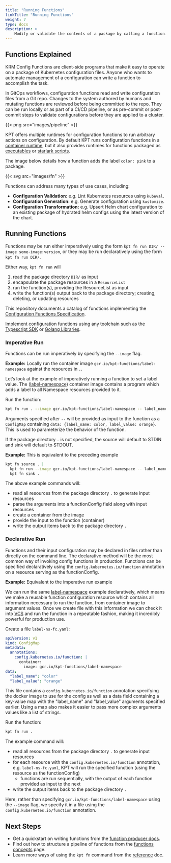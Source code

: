```yaml
---
title: "Running Functions"
linkTitle: "Running Functions"
weight: 7
type: docs
description: >
    Modify or validate the contents of a package by calling a function.
---
```


## Functions Explained

KRM Config Functions are client-side programs that make it easy to operate on a
package of Kubernetes configuration files. Anyone who wants to automate management
of a configuration can write a function to accomplish the task.

In GitOps workflows, configuration functions read and write configuration files from
a Git repo. Changes to the system authored by humans and mutating functions
are reviewed before being committed to the repo. They can be run locally or as
part of a CI/CD pipeline, or as pre-commit or post-commit steps to validate
configurations before they are applied to a cluster.

{{< png src="images/pipeline" >}}

KPT offers multiple runtimes for configuration functions to run arbitrary
actions on configuration. By default KPT runs configuration functions in a
[container runtime], but it also provides runtimes for functions packaged as
[executables] or [starlark scripts].

The image below details how a function adds the label `color: pink` to a
package.

{{< svg src="images/fn" >}}

Functions can address many types of use cases, including:

- **Configuration Validation:** e.g. Lint Kubernetes resources using `kubeval`.
- **Configuration Generation:** e.g. Generate configuration using `kustomize`.
- **Configuration Transformation:** e.g. Upsert Helm chart configuration to an
  existing package of hydrated helm configs using the latest version of the
  chart.

## Running Functions

Functions may be run either imperatively using the form
`kpt fn run DIR/ --image some-image:version`, or they may be run declaratively
using the form `kpt fn run DIR/`.

Either way, `kpt fn run` will

1. read the package directory `DIR/` as input
2. encapsulate the package resources in a `ResourceList`
3. run the function(s), providing the ResourceList as input
4. write the function(s) output back to the package directory; creating,
   deleting, or updating resources

This repository documents a catalog of functions implementing the
[Configuration Functions Specification][spec].

Implement configuration functions using any toolchain such as the
[Typescript SDK][ts sdk] or [Golang Libraries][go libs].

### Imperative Run

Functions can be run imperatively by specifying the `--image` flag.

**Example:** Locally run the container image
`gcr.io/kpt-functions/label-namespace` against the resources in `.`.

Let’s look at the example of imperatively running a function to set a label
value. The ([label-namespace]) container image contains a program which adds a
label to all Namespace resources provided to it.

Run the function:

```sh
kpt fn run . --image gcr.io/kpt-functions/label-namespace -- label_name=color label_value=orange
```

Arguments specified after `--` will be provided as input to the function as a
`ConfigMap` containing `data: {label_name: color, label_value: orange}`.  This
is used to parameterize the behavior of the function.

If the package directory `.` is not specified, the source will default to STDIN
and sink will default to STDOUT.

**Example:** This is equivalent to the preceding example

```sh
kpt fn source . |
  kpt fn run --image gcr.io/kpt-functions/label-namespace -- label_name=color label_value=orange |
  kpt fn sink .
```

The above example commands will:

- read all resources from the package directory `.` to generate input resources
- parse the arguments into a functionConfig field along with input resources
- create a container from the image
- provide the input to the function (container)
- write the output items back to the package directory `.`

### Declarative Run

Functions and their input configuration may be declared in files rather than
directly on the command line. The declarative method will be the most common
way of invoking config functions in production. Functions can be specified
declaratively using the `config.kubernetes.io/function` annotation on a
resource serving as the functionConfig.

**Example:** Equivalent to the imperative run example

We can run the same [label-namespace] example declaratively, which means we
make a reusable function configuration resource which contains all information
necessary to run the function, from container image to argument values. Once we
create file with this information we can check it into [VCS] and run the
function in a repeatable fashion, making it incredibly powerful for production
use.

Create a file `label-ns-fc.yaml`:

```yaml
apiVersion: v1
kind: ConfigMap
metadata:
  annotations:
    config.kubernetes.io/function: |
      container:
        image: gcr.io/kpt-functions/label-namespace
data:
  "label_name": "color"
  "label_value": "orange"
```

This file contains a `config.kubernetes.io/function` annotation specifying the
docker image to use for the config as well as a data field containing a
key-value map with the "label_name" and "label_value" arguments specified
earlier. Using a map also makes it easier to pass more complex arguments values
like a list of strings.

Run the function:

```sh
kpt fn run .
```

The example command will:

- read all resources from the package directory `.` to generate input resources
- for each resource with the `config.kubernetes.io/function` annotation, e.g.
  `label-ns-fc.yaml`, KPT will run the specified function (using the resource
  as the functionConfig)
  - functions are run sequentially, with the output of each function provided
    as input to the next
- write the output items back to the package directory `.`

Here, rather than specifying `gcr.io/kpt-functions/label-namespace` using the
`--image` flag, we specify it in a file using the
`config.kubernetes.io/function` annotation.

## Next Steps

- Get a quickstart on writing functions from the [function producer docs].
- Find out how to structure a pipeline of functions from the
  [functions concepts] page.
- Learn more ways of using the `kpt fn` command from the [reference] doc.

[container runtime]: ../../producer/functions/container/
[executables]: ../../producer/functions/exec/
[starlark scripts]: ../../producer/functions/starlark/
[label-namespace]: https://github.com/GoogleContainerTools/kpt-functions-sdk/blob/master/ts/hello-world/src/label_namespace.ts
[VCS]: https://en.wikipedia.org/wiki/Version_control
[function producer docs]: ../../producer/functions/
[functions concepts]: ../../../concepts/functions/
[reference]: ../../../reference/fn/run/
[spec]: https://github.com/kubernetes-sigs/kustomize/blob/master/cmd/config/docs/api-conventions/functions-spec.md
[ts sdk]: ../../producer/functions/ts/
[go libs]: ../../producer/functions/golang/
